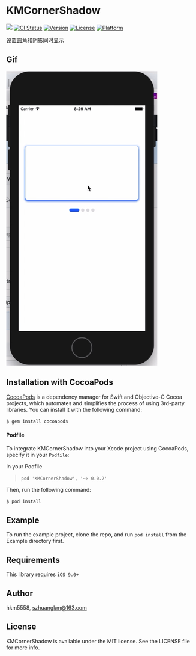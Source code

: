 # KMCornerShadow
<img src="https://img.shields.io/badge/Swift-4.2-orange.svg" /> [![CI Status](https://img.shields.io/travis/km/KMCornerShadow.svg?style=flat)](https://travis-ci.org/km/KMCornerShadow) [![Version](https://img.shields.io/cocoapods/v/KMCornerShadow.svg?style=flat)](https://cocoapods.org/pods/KMCornerShadow) [![License](https://img.shields.io/cocoapods/l/KMCornerShadow.svg?style=flat)](https://cocoapods.org/pods/KMCornerShadow) [![Platform](https://img.shields.io/cocoapods/p/KMCornerShadow.svg?style=flat)](https://cocoapods.org/pods/KMCornerShadow)

设置圆角和阴影同时显示

## Gif

<img src="https://github.com/hkm5558/KMCornerShadow/blob/master/Gif/gif.gif" width="403">

## Installation with CocoaPods

[CocoaPods](http://cocoapods.org) is a dependency manager for Swift and Objective-C Cocoa projects, which automates and simplifies the process of using 3rd-party libraries. You can install it with the following command:

```bash
$ gem install cocoapods
```
#### Podfile

To integrate KMCornerShadow into your Xcode project using CocoaPods, specify it in your `Podfile`:

In your Podfile
>`pod 'KMCornerShadow', '~> 0.0.2'`

Then, run the following command:

```bash
$ pod install
```

## Example

To run the example project, clone the repo, and run `pod install` from the Example directory first.

## Requirements

This library requires `iOS 9.0+`

## Author

hkm5558, szhuangkm@163.com

## License

KMCornerShadow is available under the MIT license. See the LICENSE file for more info.
